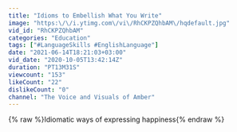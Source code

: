 ```yaml
---
title: "Idioms to Embellish What You Write"
image: "https:\/\/i.ytimg.com\/vi\/RhCKPZQhbAM\/hqdefault.jpg"
vid_id: "RhCKPZQhbAM"
categories: "Education"
tags: ["#LanguageSkills #EnglishLanguage"]
date: "2021-06-14T18:21:03+03:00"
vid_date: "2020-10-05T13:42:14Z"
duration: "PT13M31S"
viewcount: "153"
likeCount: "22"
dislikeCount: "0"
channel: "The Voice and Visuals of Amber"
---
```

{% raw %}Idiomatic ways of expressing happiness{% endraw %}
